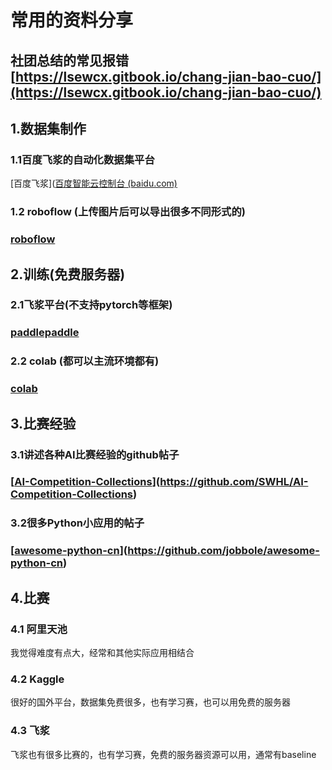 # 常用的资料分享

## 社团总结的常见报错[https://lsewcx.gitbook.io/chang-jian-bao-cuo/](https://lsewcx.gitbook.io/chang-jian-bao-cuo/)

## 1.数据集制作

### 1.1百度飞浆的自动化数据集平台

\[百度飞浆]\([百度智能云控制台 (baidu.com)](https://console.bce.baidu.com/easydata/app/datav/dataset/list?\_=1695719061646)

### 1.2 roboflow (上传图片后可以导出很多不同形式的)

### [roboflow](https://roboflow.com/?ref=ultralytics)

## 2.训练(免费服务器)

### 2.1飞浆平台(不支持pytorch等框架)

### [paddlepaddle](https://aistudio.baidu.com/)

### 2.2 colab (都可以主流环境都有)

### [colab](https://colab.research.google.com/#scrollTo=vr3yIUobiMTT)

## 3.比赛经验

### 3.1讲述各种AI比赛经验的github帖子

### \[[AI-Competition-Collections](https://github.com/SWHL/AI-Competition-Collections)]\(https://github.com/SWHL/AI-Competition-Collections)

### 3.2很多Python小应用的帖子

### \[[**awesome-python-cn**](https://github.com/jobbole/awesome-python-cn)]\(https://github.com/jobbole/awesome-python-cn)

## 4.比赛

### 4.1 阿里天池

我觉得难度有点大，经常和其他实际应用相结合

### 4.2 Kaggle

很好的国外平台，数据集免费很多，也有学习赛，也可以用免费的服务器

### 4.3 飞浆

飞浆也有很多比赛的，也有学习赛，免费的服务器资源可以用，通常有baseline
